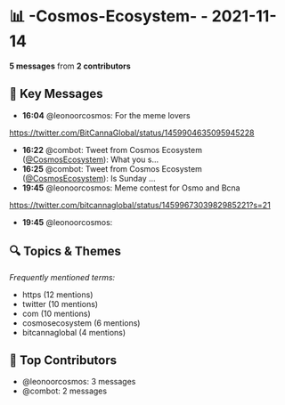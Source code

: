 # 📊 -Cosmos-Ecosystem- - 2021-11-14
**5 messages** from **2 contributors**

## 💬 Key Messages
- **16:04** @leonoorcosmos: For the meme lovers

https://twitter.com/BitCannaGlobal/status/1459904635095945228
- **16:22** @combot: Tweet from Cosmos Ecosystem ([@CosmosEcosystem](https://twitter.com/CosmosEcosystem)):
What you s...
- **16:25** @combot: Tweet from Cosmos Ecosystem ([@CosmosEcosystem](https://twitter.com/CosmosEcosystem)):
Is Sunday ...
- **19:45** @leonoorcosmos: Meme contest for Osmo and Bcna

https://twitter.com/bitcannaglobal/status/1459967303982985221?s=21
- **19:45** @leonoorcosmos: 

## 🔍 Topics & Themes
*Frequently mentioned terms:*
- https (12 mentions)
- twitter (10 mentions)
- com (10 mentions)
- cosmosecosystem (6 mentions)
- bitcannaglobal (4 mentions)

## 👥 Top Contributors
- @leonoorcosmos: 3 messages
- @combot: 2 messages